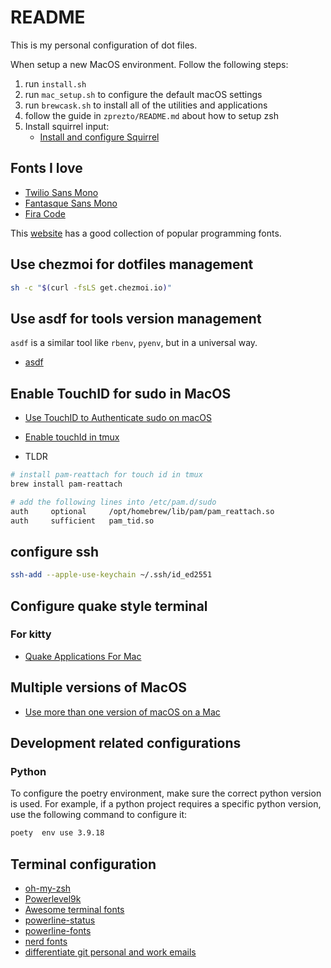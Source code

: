 # README

This is my personal configuration of dot files. 

When setup a new MacOS environment. Follow the following steps:

1. run `install.sh`
2. run `mac_setup.sh` to configure the default macOS settings
3. run `brewcask.sh` to install all of the utilities and applications
4. follow the guide in `zprezto/README.md` about how to setup zsh
5. Install squirrel input:
	- [Install and configure Squirrel](https://www.dreamxu.com/install-config-squirrel/)

## Fonts I love

- [Twilio Sans Mono](https://github.com/twilio/twilio-sans-mono)
- [Fantasque Sans Mono](https://github.com/belluzj/fantasque-sans)
- [Fira Code](https://github.com/tonsky/FiraCod)

This [website](https://www.programmingfonts.org/) has a good collection of popular programming fonts.


## Use chezmoi for dotfiles management

```bash
sh -c "$(curl -fsLS get.chezmoi.io)"
```

## Use asdf for tools version management

`asdf` is a similar tool like `rbenv`, `pyenv`, but in a universal way.

- [asdf](https://asdf-vm.com/guide/getting-started.html)

## Enable TouchID for sudo in MacOS

- [Use TouchID to Authenticate sudo on macOS](https://it.digitaino.com/use-touchid-to-authenticate-sudo-on-macos/)
- [Enable touchId in tmux](https://github.com/fabianishere/pam_reattach)

- TLDR

```bash
# install pam-reattach for touch id in tmux
brew install pam-reattach

# add the following lines into /etc/pam.d/sudo
auth     optional     /opt/homebrew/lib/pam/pam_reattach.so
auth     sufficient   pam_tid.so
```

## configure ssh

```bash
ssh-add --apple-use-keychain ~/.ssh/id_ed2551
```

## Configure quake style terminal

### For kitty

- [Quake Applications For Mac](https://lukesmurray.com/blog/quake-applications-for-mac)

## Multiple versions of MacOS

- [Use more than one version of macOS on a Mac](https://support.apple.com/en-us/HT208891)


## Development related configurations

### Python

To configure the poetry environment, make sure the correct python version is used. For example, if a python project requires a specific python version, use the following command to configure it:

```bash
poety  env use 3.9.18
```

## Terminal configuration

- [oh-my-zsh](https://github.com/robbyrussell/oh-my-zsh)
- [Powerlevel9k](https://github.com/bhilburn/powerlevel9k)
- [Awesome terminal fonts](https://github.com/gabrielelana/awesome-terminal-fonts)
- [powerline-status](https://pypi.python.org/pypi/powerline-status)
- [powerline-fonts](https://github.com/powerline/fonts)
- [nerd fonts](https://github.com/ryanoasis/nerd-fonts)
- [differentiate git personal and work emails](https://blog.hao.dev/how-to-use-different-git-emails-for-personal-and-work-repositories-on-the-same-machine)

